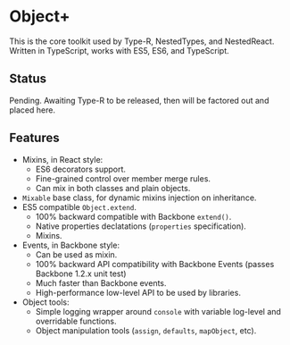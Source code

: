 # Object+

This is the core toolkit used by Type-R, NestedTypes, and NestedReact. Written in TypeScript, works with ES5, ES6, and TypeScript.

## Status

Pending. Awaiting Type-R to be released, then will be factored out and placed here.

## Features

- Mixins, in React style:
    - ES6 decorators support.
    - Fine-grained control over member merge rules.
    - Can mix in both classes and plain objects.
- `Mixable` base class, for dynamic mixins injection on inheritance.
- ES5 compatible `Object.extend`.
    - 100% backward compatible with Backbone `extend()`.
    - Native properties declatations (`properties` specification).
    - Mixins.  
- Events, in Backbone style:
    - Can be used as mixin.
    - 100% backward API compatibility with Backbone Events (passes Backbone 1.2.x unit test)
    - Much faster than Backbone events.
    - High-performance low-level API to be used by libraries.
- Object tools:
    - Simple logging wrapper around `console` with variable log-level and overridable functions.
    - Object manipulation tools (`assign`, `defaults`, `mapObject`, etc).